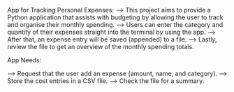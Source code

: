 App for Tracking Personal Expenses:
--> This project aims to provide a Python application that assists with budgeting by allowing the user to track and organise their monthly spending. 
--> Users can enter the category and quantity of their expenses straight into the terminal by using the app. --> After that, an expense entry will be saved (appended) to a file. 
--> Lastly, review the file to get an overview of the monthly spending totals.

App Needs:

--> Request that the user add an expense (amount, name, and category).
--> Store the cost entries in a CSV file. 
--> Check the file for a summary.
